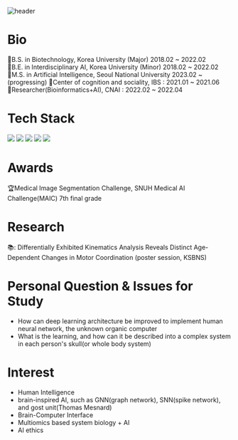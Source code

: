 ![header](https://capsule-render.vercel.app/api?type=waving&color=gradient&customColorList=1&height=300&section=header&text=SoHyung%20Kim&fontSize=90&fontColor=404040&animation=fadeIn)  

# Bio
:school:B.S. in Biotechnology, Korea University (Major)  2018.02 ~ 2022.02  
:school:B.E. in Interdisciplinary AI, Korea University (Minor)  2018.02 ~ 2022.02  
:school:M.S. in Artificial Intelligence, Seoul National University 2023.02 ~ (progressing)
:office:Center of cognition and sociality, IBS : 2021.01 ~ 2021.06  
:office:Researcher(Bioinformatics+AI), CNAI : 2022.02 ~ 2022.04  

# Tech Stack
<img src="https://img.shields.io/badge/Python-3766AB?style=flat-square&logo=Python&logoColor=white"/></a>
<img src="https://img.shields.io/badge/C-9999FF?style=flat-square&logo=C&logoColor=white"/></a>
<img src="https://img.shields.io/badge/MATLAB-3152A0?style=flat-square&logo=MATLAB&logoColor=white"/></a>
<img src="https://img.shields.io/badge/Linux-FCC624?style=flat-square&logo=Linux&logoColor=white"/></a>
<img src="https://img.shields.io/badge/C-E95420?style=flat-square&logo=Ubuntu&logoColor=white"/></a>

# Awards 
:trophy:Medical Image Segmentation Challenge, SNUH Medical AI Challenge(MAIC) 7th final grade

# Research
📚: Differentially Exhibited Kinematics Analysis Reveals Distinct Age-Dependent Changes in Motor Coordination (poster session, KSBNS)


# Personal Question & Issues for Study
- How can deep learning architecture be improved to implement human neural network, the unknown organic computer
- What is the learning, and how can it be described into a complex system in each person's skull(or whole body system)


# Interest
- Human Intelligence
- brain-inspired AI, such as GNN(graph network), SNN(spike network), and gost unit(Thomas Mesnard)
- Brain-Computer Interface 
- Multiomics based system biology + AI
- AI ethics
